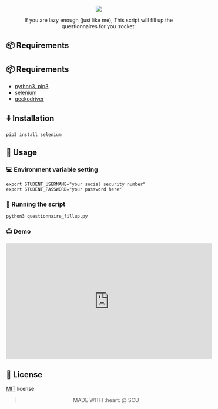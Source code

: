 
<p align="center">
    <img src="http://www.litchfieldfiredepartment.com/wp-content/uploads/2013/11/Online-Poker-Robot.jpeg">
</p>
<p align="center">If you are lazy enough (just like me), This script will fill up the questionnaires for you :rocket:</p>

## :package: Requirements



## :package: Requirements

- [python3, pip3](https://python.org)
- [selenium](https://selenium-python.readthedocs.io/installation.html)
- [geckodriver](https://github.com/mozilla/geckodriver/releases)

## :arrow_down: Installation

```shell
pip3 install selenium
```

## :syringe: Usage

### :computer: Environment variable setting

```shell
export STUDENT_USERNAME="your social security number"
export STUDENT_PASSWORD="your password here"
```

### :running: Running the script

```shell
python3 questionnaire_fillup.py
```

### :tv: Demo

<p align="center">
<iframe width="560" height="315" src="https://www.youtube.com/embed/4uI3n_HGbCc" frameborder="0" allow="accelerometer; autoplay; encrypted-media; gyroscope; picture-in-picture" allowfullscreen></iframe>
</p>

## :page_facing_up: License

[MIT](./LICENSE.md) license

<p align="center">
  <blockquote>
      <p align="center">MADE WITH :heart: @ SCU</p>
  </blockquote>
</p>
